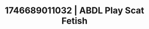---
categories:
- Skin-to-skin fantasy
- Bedroom eyes
- AI-generated
- Sultry laughter
- Erotic voice acting
- Lip biting
- ASMR
- Cosplay
image: /assets/images/1746689011032.jpg
layout: post
seo:
  description: Featured content with exclusive ABDL Play, Scat Fetish. HD images available.
  keywords: ABDL Play, Scat Fetish
  og_image: /assets/images/1746689011032.jpg
  schema_type: VisualArtwork
tags:
- ABDL Play
- '#1746689011032'
- Scat Fetish
title: 1746689011032 | ABDL Play Scat Fetish
---